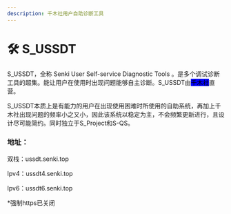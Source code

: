 ```yaml
---
description: 千木社用户自助诊断工具
---
```


# 🛠 S\_USSDT

S\_USSDT，全称 Senki User Self-service Diagnostic Tools 。是多个调试诊断工具的超集。能让用户在使用时出现问题能够自主诊断。S\_USSDT由<mark style="background-color:blue;">千木社</mark>直营。

S\_USSDT本质上是有能力的用户在出现使用困难时所使用的自助系统，再加上千木社出现问题的频率小之又小，因此该系统以稳定为主，不会频繁更新进行，且设计尽可能简约。同时独立于S\_Project和S-QS。

### 地址：

双栈：ussdt.senki.top

Ipv4：ussdt4.senki.top

Ipv6：ussdt6.senki.top

\*强制https已关闭
